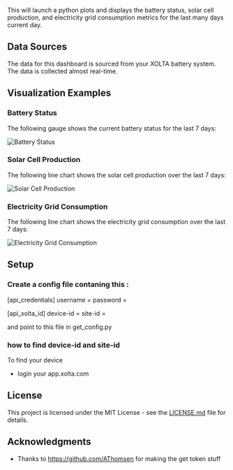 
This will launch a python plots and displays the battery status, solar cell production, and electricity grid consumption metrics for the last many days current day. 

## Data Sources

The data for this dashboard is sourced from your XOLTA battery system. The data is collected almost real-time.

## Visualization Examples

### Battery Status

The following gauge shows the current battery status for the last 7 days:

![Battery Status](https://user-images.githubusercontent.com/15995296/224811427-6f456238-dc2c-4dc5-8af7-408b9ab6346e.png)

### Solar Cell Production

The following line chart shows the solar cell production over the last 7 days:

![Solar Cell Production](https://user-images.githubusercontent.com/15995296/224811558-3380118c-eccc-4434-ad55-f6667eb4b386.png)

### Electricity Grid Consumption

The following line chart shows the electricity grid consumption over the last 7 days:

![Electricity Grid Consumption](https://user-images.githubusercontent.com/15995296/224811609-42d8c464-0936-4321-ac3b-8608f41eaeba.png)

## Setup

### Create a config file contaning this :
[api_credentials]
username = <email>
password = <password>

[api_xolta_id]
device-id = <id>
site-id = <id>

and point to this file in get_config.py

### how to find device-id and site-id
To find your device
* login your app.xolta.com


## License

This project is licensed under the MIT License - see the [LICENSE.md](LICENSE.md) file for details.

## Acknowledgments

- Thanks to https://github.com/AThomsen for making the get token stuff
